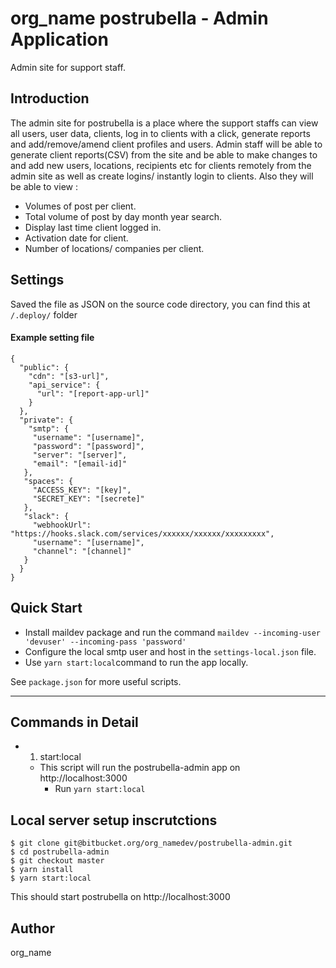 # org_name postrubella - Admin Application

Admin site for support staff.

## Introduction

The admin site for postrubella is a place where the support staffs can view all users, user data, clients, log in to clients with a click, generate reports and add/remove/amend client profiles and users. Admin staff will be able to generate client reports(CSV) from the site and be able to make changes to and add new users, locations, recipients etc for clients remotely from the admin site as well as create logins/ instantly login to clients. Also they will be able to view :

- Volumes of post per client.
- Total volume of post by day month year search.
- Display last time client logged in.
- Activation date for client.
- Number of locations/ companies per client.

## Settings

Saved the file as JSON on the source code directory, you can find this at `/.deploy/` folder

#### Example setting file

```
{
  "public": {
    "cdn": "[s3-url]",
    "api_service": {
      "url": "[report-app-url]"
    }
  },
  "private": {
    "smtp": {
     "username": "[username]",
     "password": "[password]",
     "server": "[server]",
     "email": "[email-id]"
   },
   "spaces": {
     "ACCESS_KEY": "[key]",
     "SECRET_KEY": "[secrete]"
   },
   "slack": {
     "webhookUrl": "https://hooks.slack.com/services/xxxxxx/xxxxxx/xxxxxxxxx",
     "username": "[username]",
     "channel": "[channel]"
   }
  }
}
```

## Quick Start

- Install maildev package and run the command `maildev --incoming-user 'devuser' --incoming-pass 'password'`
- Configure the local smtp user and host in the `settings-local.json` file.
- Use `yarn start:local`command to run the app locally.

See `package.json` for more useful scripts.

---

## Commands in Detail

- 1. start:local
  - This script will run the postrubella-admin app on http://localhost:3000
    - Run `yarn start:local`

## Local server setup inscrutctions

```
$ git clone git@bitbucket.org/org_namedev/postrubella-admin.git
$ cd postrubella-admin
$ git checkout master
$ yarn install
$ yarn start:local
```

This should start postrubella on http://localhost:3000

## Author

org_name
